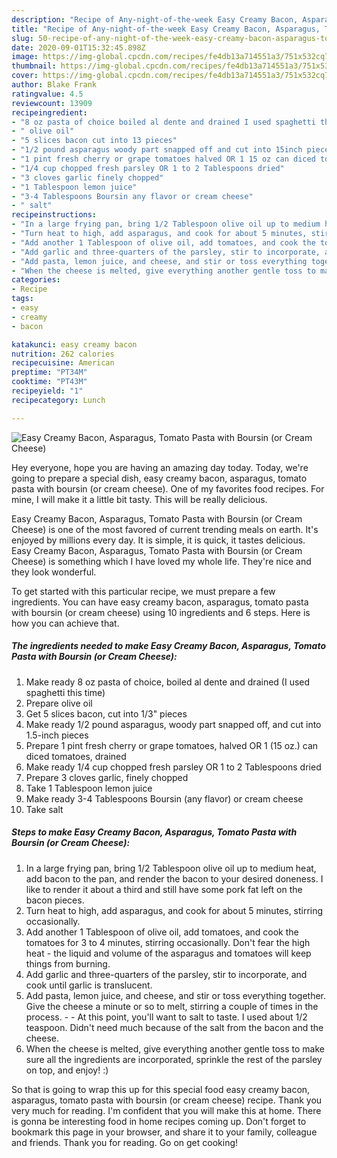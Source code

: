 ```yaml
---
description: "Recipe of Any-night-of-the-week Easy Creamy Bacon, Asparagus, Tomato Pasta with Boursin (or Cream Cheese)"
title: "Recipe of Any-night-of-the-week Easy Creamy Bacon, Asparagus, Tomato Pasta with Boursin (or Cream Cheese)"
slug: 50-recipe-of-any-night-of-the-week-easy-creamy-bacon-asparagus-tomato-pasta-with-boursin-or-cream-cheese
date: 2020-09-01T15:32:45.898Z
image: https://img-global.cpcdn.com/recipes/fe4db13a714551a3/751x532cq70/easy-creamy-bacon-asparagus-tomato-pasta-with-boursin-or-cream-cheese-recipe-main-photo.jpg
thumbnail: https://img-global.cpcdn.com/recipes/fe4db13a714551a3/751x532cq70/easy-creamy-bacon-asparagus-tomato-pasta-with-boursin-or-cream-cheese-recipe-main-photo.jpg
cover: https://img-global.cpcdn.com/recipes/fe4db13a714551a3/751x532cq70/easy-creamy-bacon-asparagus-tomato-pasta-with-boursin-or-cream-cheese-recipe-main-photo.jpg
author: Blake Frank
ratingvalue: 4.5
reviewcount: 13909
recipeingredient:
- "8 oz pasta of choice boiled al dente and drained I used spaghetti this time"
- " olive oil"
- "5 slices bacon cut into 13 pieces"
- "1/2 pound asparagus woody part snapped off and cut into 15inch pieces"
- "1 pint fresh cherry or grape tomatoes halved OR 1 15 oz can diced tomatoes drained"
- "1/4 cup chopped fresh parsley OR 1 to 2 Tablespoons dried"
- "3 cloves garlic finely chopped"
- "1 Tablespoon lemon juice"
- "3-4 Tablespoons Boursin any flavor or cream cheese"
- " salt"
recipeinstructions:
- "In a large frying pan, bring 1/2 Tablespoon olive oil up to medium heat, add bacon to the pan, and render the bacon to your desired doneness. I like to render it about a third and still have some pork fat left on the bacon pieces."
- "Turn heat to high, add asparagus, and cook for about 5 minutes, stirring occasionally."
- "Add another 1 Tablespoon of olive oil, add tomatoes, and cook the tomatoes for 3 to 4 minutes, stirring occasionally. Don&#39;t fear the high heat - the liquid and volume of the asparagus and tomatoes will keep things from burning."
- "Add garlic and three-quarters of the parsley, stir to incorporate, and cook until garlic is translucent."
- "Add pasta, lemon juice, and cheese, and stir or toss everything together. Give the cheese a minute or so to melt, stirring a couple of times in the process.   At this point, you&#39;ll want to salt to taste. I used about 1/2 teaspoon. Didn&#39;t need much because of the salt from the bacon and the cheese."
- "When the cheese is melted, give everything another gentle toss to make sure all the ingredients are incorporated, sprinkle the rest of the parsley on top, and enjoy! :)"
categories:
- Recipe
tags:
- easy
- creamy
- bacon

katakunci: easy creamy bacon 
nutrition: 262 calories
recipecuisine: American
preptime: "PT34M"
cooktime: "PT43M"
recipeyield: "1"
recipecategory: Lunch

---
```



![Easy Creamy Bacon, Asparagus, Tomato Pasta with Boursin (or Cream Cheese)](https://img-global.cpcdn.com/recipes/fe4db13a714551a3/751x532cq70/easy-creamy-bacon-asparagus-tomato-pasta-with-boursin-or-cream-cheese-recipe-main-photo.jpg)

Hey everyone, hope you are having an amazing day today. Today, we're going to prepare a special dish, easy creamy bacon, asparagus, tomato pasta with boursin (or cream cheese). One of my favorites food recipes. For mine, I will make it a little bit tasty. This will be really delicious.



Easy Creamy Bacon, Asparagus, Tomato Pasta with Boursin (or Cream Cheese) is one of the most favored of current trending meals on earth. It's enjoyed by millions every day. It is simple, it is quick, it tastes delicious. Easy Creamy Bacon, Asparagus, Tomato Pasta with Boursin (or Cream Cheese) is something which I have loved my whole life. They're nice and they look wonderful.


To get started with this particular recipe, we must prepare a few ingredients. You can have easy creamy bacon, asparagus, tomato pasta with boursin (or cream cheese) using 10 ingredients and 6 steps. Here is how you can achieve that.

<!--inarticleads1-->

##### The ingredients needed to make Easy Creamy Bacon, Asparagus, Tomato Pasta with Boursin (or Cream Cheese):

1. Make ready 8 oz pasta of choice, boiled al dente and drained (I used spaghetti this time)
1. Prepare  olive oil
1. Get 5 slices bacon, cut into 1/3&#34; pieces
1. Make ready 1/2 pound asparagus, woody part snapped off, and cut into 1.5-inch pieces
1. Prepare 1 pint fresh cherry or grape tomatoes, halved OR 1 (15 oz.) can diced tomatoes, drained
1. Make ready 1/4 cup chopped fresh parsley OR 1 to 2 Tablespoons dried
1. Prepare 3 cloves garlic, finely chopped
1. Take 1 Tablespoon lemon juice
1. Make ready 3-4 Tablespoons Boursin (any flavor) or cream cheese
1. Take  salt




<!--inarticleads2-->

##### Steps to make Easy Creamy Bacon, Asparagus, Tomato Pasta with Boursin (or Cream Cheese):

1. In a large frying pan, bring 1/2 Tablespoon olive oil up to medium heat, add bacon to the pan, and render the bacon to your desired doneness. I like to render it about a third and still have some pork fat left on the bacon pieces.
1. Turn heat to high, add asparagus, and cook for about 5 minutes, stirring occasionally.
1. Add another 1 Tablespoon of olive oil, add tomatoes, and cook the tomatoes for 3 to 4 minutes, stirring occasionally. Don&#39;t fear the high heat - the liquid and volume of the asparagus and tomatoes will keep things from burning.
1. Add garlic and three-quarters of the parsley, stir to incorporate, and cook until garlic is translucent.
1. Add pasta, lemon juice, and cheese, and stir or toss everything together. Give the cheese a minute or so to melt, stirring a couple of times in the process.  -  - At this point, you&#39;ll want to salt to taste. I used about 1/2 teaspoon. Didn&#39;t need much because of the salt from the bacon and the cheese.
1. When the cheese is melted, give everything another gentle toss to make sure all the ingredients are incorporated, sprinkle the rest of the parsley on top, and enjoy! :)




So that is going to wrap this up for this special food easy creamy bacon, asparagus, tomato pasta with boursin (or cream cheese) recipe. Thank you very much for reading. I'm confident that you will make this at home. There is gonna be interesting food in home recipes coming up. Don't forget to bookmark this page in your browser, and share it to your family, colleague and friends. Thank you for reading. Go on get cooking!
